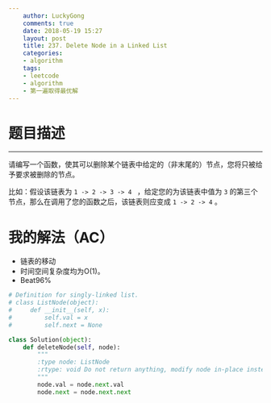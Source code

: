 ```yaml
---
    author: LuckyGong
    comments: true
    date: 2018-05-19 15:27
    layout: post
    title: 237. Delete Node in a Linked List
    categories:
    - algorithm
    tags:
    - leetcode
    - algorithm
    - 第一遍取得最优解
---
```


# 题目描述

------

请编写一个函数，使其可以删除某个链表中给定的（非末尾的）节点，您将只被给予要求被删除的节点。

比如：假设该链表为 `1 -> 2 -> 3 -> 4 ` ，给定您的为该链表中值为 `3` 的第三个节点，那么在调用了您的函数之后，该链表则应变成 `1 -> 2 -> 4` 。

# 我的解法（AC）

- 链表的移动
- 时间空间复杂度均为O(1)。
- Beat96%

```python
# Definition for singly-linked list.
# class ListNode(object):
#     def __init__(self, x):
#         self.val = x
#         self.next = None

class Solution(object):
    def deleteNode(self, node):
        """
        :type node: ListNode
        :rtype: void Do not return anything, modify node in-place instead.
        """
        node.val = node.next.val
        node.next = node.next.next
```
